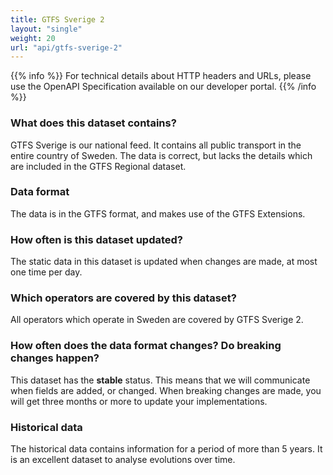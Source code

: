 ```yaml
---
title: GTFS Sverige 2
layout: "single"
weight: 20
url: "api/gtfs-sverige-2"
---
```


{{% info %}} For technical details about HTTP headers and URLs, please use the OpenAPI Specification
available on our developer portal. {{% /info %}}

### What does this dataset contains?

GTFS Sverige is our national feed. It contains all public transport in the entire country of Sweden. The data is
correct, but lacks the details which are included in the GTFS Regional dataset.

### Data format

The data is in the GTFS format, and makes use of the GTFS Extensions.

### How often is this dataset updated?

The static data in this dataset is updated when changes are made, at most one time per day.

### Which operators are covered by this dataset?

All operators which operate in Sweden are covered by GTFS Sverige 2.

### How often does the data format changes? Do breaking changes happen?

This dataset has the **stable** status. This means that we will communicate when fields are added, or changed. When
breaking changes are made, you will get three months or more to update your implementations.

### Historical data

The historical data contains information for a period of more than 5 years. It is an excellent dataset to analyse
evolutions over time.
